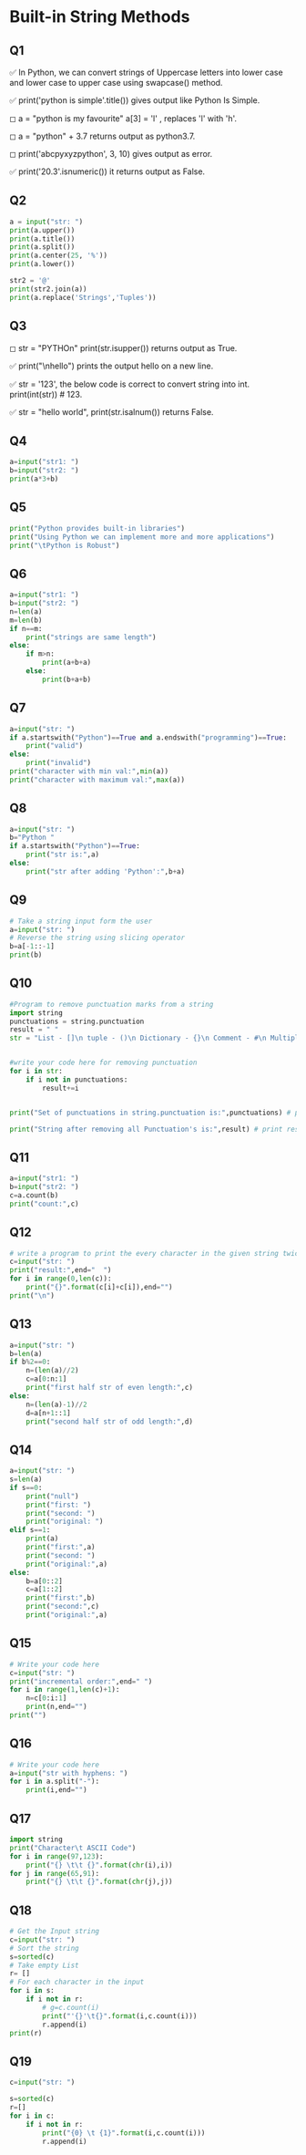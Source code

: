 # Built-in String Methods


## Q1

✅ In Python, we can convert strings of Uppercase letters into lower case and lower case to upper case using swapcase() method.

✅ print('python is simple'.title()) gives output like Python Is Simple.

◻ a = "python is my favourite" a[3] = 'l' , replaces 'l' with 'h'.

◻ a = "python" + 3.7 returns output as python3.7.
 
◻ print('abcpyxyzpython', 3, 10) gives output as error.

✅ print('20.3'.isnumeric()) it returns output as False.

## Q2


```python
a = input("str: ")
print(a.upper())
print(a.title())
print(a.split())
print(a.center(25, '%'))
print(a.lower())

str2 = '@'
print(str2.join(a))
print(a.replace('Strings','Tuples'))
```

## Q3

◻ str = "PYTHOn" print(str.isupper()) returns output as True.

✅ print("\nhello") prints the output hello on a new line.

✅ str = '123', the below code is correct to convert string into int. print(int(str)) # 123.

✅ str = "hello world", print(str.isalnum()) returns False.

## Q4


```python
a=input("str1: ")
b=input("str2: ")
print(a*3+b)
```

## Q5


```python
print("Python provides built-in libraries")
print("Using Python we can implement more and more applications")
print("\tPython is Robust")
```

## Q6


```python
a=input("str1: ")
b=input("str2: ")
n=len(a)
m=len(b)
if n==m:
    print("strings are same length")
else:
    if m>n:
        print(a+b+a)
    else:
        print(b+a+b)
```

## Q7


```python
a=input("str: ")
if a.startswith("Python")==True and a.endswith("programming")==True:
    print("valid")
else:
    print("invalid")
print("character with min val:",min(a))
print("character with maximum val:",max(a))
```

## Q8


```python
a=input("str: ")
b="Python "
if a.startswith("Python")==True:
    print("str is:",a)
else:
    print("str after adding 'Python':",b+a)
```

## Q9


```python
# Take a string input form the user
a=input("str: ")
# Reverse the string using slicing operator
b=a[-1::-1]
print(b)
```

## Q10


```python
#Program to remove punctuation marks from a string
import string
punctuations = string.punctuation
result = " "
str = "List - []\n tuple - ()\n Dictionary - {}\n Comment - #\n Multiply - *\n not - !\n and - &\n or - |\n format specifier - %\n String - " " $ @ ; : ' / + = "


#write your code here for removing punctuation
for i in str:
    if i not in punctuations:
        result+=i


print("Set of punctuations in string.punctuation is:",punctuations) # print punctuations

print("String after removing all Punctuation's is:",result) # print result here
```

## Q11


```python
a=input("str1: ")
b=input("str2: ")
c=a.count(b)
print("count:",c)
```

## Q12


```python
# write a program to print the every character in the given string twice
c=input("str: ")
print("result:",end="  ")
for i in range(0,len(c)):
    print("{}".format(c[i]+c[i]),end="")
print("\n")
```

## Q13


```python
a=input("str: ")
b=len(a)
if b%2==0:
	n=(len(a)//2)
	c=a[0:n:1]
	print("first half str of even length:",c)
else:
	n=(len(a)-1)//2
	d=a[n+1::1]
	print("second half str of odd length:",d)
```

## Q14


```python
a=input("str: ")
s=len(a)
if s==0:
	print("null")
	print("first: ")
	print("second: ")
	print("original: ")
elif s==1:
	print(a)
	print("first:",a)
	print("second: ")
	print("original:",a)
else:
	b=a[0::2]
	c=a[1::2]
	print("first:",b)
	print("second:",c)
	print("original:",a)
```

## Q15


```python
# Write your code here
c=input("str: ")
print("incremental order:",end=" ")
for i in range(1,len(c)+1):
	n=c[0:i:1]
	print(n,end="")
print("")
```

## Q16


```python
# Write your code here
a=input("str with hyphens: ")
for i in a.split("-"):
	print(i,end="")
```

## Q17


```python
import string
print("Character\t ASCII Code")
for i in range(97,123):
	print("{} \t\t {}".format(chr(i),i))
for j in range(65,91):
	print("{} \t\t {}".format(chr(j),j))
```

## Q18


```python
# Get the Input string
c=input("str: ")
# Sort the string
s=sorted(c)
# Take empty List
r= []
# For each character in the input
for i in s:
	if i not in r:
		# g=c.count(i)
		print("'{}'\t{}".format(i,c.count(i)))
		r.append(i)
print(r)
```

## Q19


```python
c=input("str: ")

s=sorted(c)
r=[]
for i in c:
	if i not in r:
		print("{0} \t {1}".format(i,c.count(i)))
		r.append(i)
```
